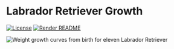 
<!-- README.md is generated from README.Rmd. Please edit that file -->

# Labrador Retriever Growth

<!-- badges: start -->

[![License](https://img.shields.io/github/license/mcanouil/labrador-retriever-growth)](LICENSE)
[![Render
README](https://github.com/mcanouil/labrador-retriever-growth/actions/workflows/render-readme.yaml/badge.svg)](https://github.com/mcanouil/labrador-retriever-growth/actions/workflows/render-readme.yaml)
<!-- badges: end -->

![Weight growth curves from birth for eleven Labrador
Retriever](media/growth-1.svg)
